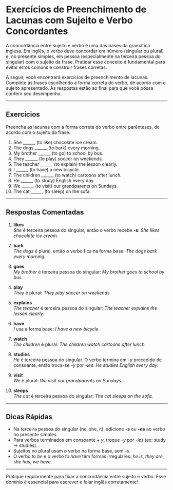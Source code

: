 
# Exercícios de Preenchimento de Lacunas com Sujeito e Verbo Concordantes

A concordância entre sujeito e verbo é uma das bases da gramática inglesa. Em inglês, o verbo deve concordar em número (singular ou plural) e, no presente simples, em pessoa (especialmente na terceira pessoa do singular) com o sujeito da frase. Praticar esse conceito é fundamental para evitar erros comuns e construir frases corretas.

A seguir, você encontrará exercícios de preenchimento de lacunas. Complete as frases escolhendo a forma correta do verbo, de acordo com o sujeito apresentado. As respostas estão ao final para que você possa conferir seu desempenho.

---

## Exercícios

Preencha as lacunas com a forma correta do verbo entre parênteses, de acordo com o sujeito da frase.

1. She ______ (to like) chocolate ice cream.
2. The dogs ______ (to bark) every morning.
3. My brother ______ (to go) to school by bus.
4. They ______ (to play) soccer on weekends.
5. The teacher ______ (to explain) the lesson clearly.
6. I ______ (to have) a new bicycle.
7. The children ______ (to watch) cartoons after lunch.
8. He ______ (to study) English every day.
9. We ______ (to visit) our grandparents on Sundays.
10. The cat ______ (to sleep) on the sofa.

---

## Respostas Comentadas

1. **likes**  
   *She* é terceira pessoa do singular, então o verbo recebe **-s**: *She likes chocolate ice cream.*

2. **bark**  
   *The dogs* é plural, então o verbo fica na forma base: *The dogs bark every morning.*

3. **goes**  
   *My brother* é terceira pessoa do singular: *My brother goes to school by bus.*

4. **play**  
   *They* é plural: *They play soccer on weekends.*

5. **explains**  
   *The teacher* é terceira pessoa do singular: *The teacher explains the lesson clearly.*

6. **have**  
   *I* usa a forma base: *I have a new bicycle.*

7. **watch**  
   *The children* é plural: *The children watch cartoons after lunch.*

8. **studies**  
   *He* é terceira pessoa do singular. O verbo termina em *-y* precedido de consoante, então troca-se *-y* por *-ies*: *He studies English every day.*

9. **visit**  
   *We* é plural: *We visit our grandparents on Sundays.*

10. **sleeps**  
    *The cat* é terceira pessoa do singular: *The cat sleeps on the sofa.*

---

## Dicas Rápidas

- Na terceira pessoa do singular (he, she, it), adicione **-s** ou **-es** ao verbo no presente simples.
- Para verbos terminados em consoante + *y*, troque *-y* por *-ies* (ex: study → studies).
- Sujeitos no plural usam o verbo na forma base, sem *-s*.
- O verbo *to be* e o verbo *to have* têm formas irregulares: *he is*, *they are*, *she has*, *we have*.

---

Pratique regularmente para fixar a concordância entre sujeito e verbo. Esse domínio é essencial para escrever e falar inglês corretamente!
```

